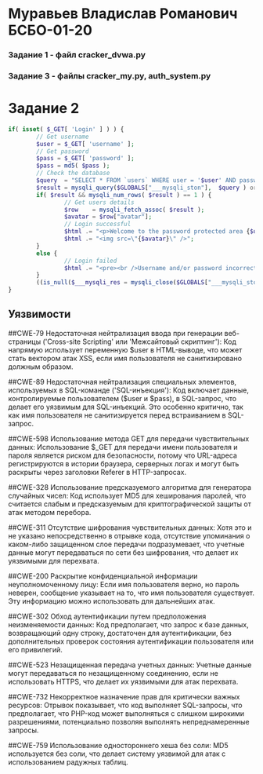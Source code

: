 # Муравьев Владислав Романович БСБО-01-20

### Задание 1 - файл cracker_dvwa.py
### Задание 3 - файлы cracker_my.py, auth_system.py

# Задание 2 
```php
if( isset( $_GET[ 'Login' ] ) ) {
        // Get username
        $user = $_GET[ 'username' ];
        // Get password
        $pass = $_GET[ 'password' ];
        $pass = md5( $pass );
        // Check the database
        $query  = "SELECT * FROM `users` WHERE user = '$user' AND password = '$pass';";
        $result = mysqli_query($GLOBALS["___mysqli_ston"],  $query ) or die( '<pre>' . ((is_object($GLOBALS["___mysqli_ston"])) ? mysqli_error($GLOBALS["___mysqli_ston"]) : (($___mysqli_res = mysqli_connect_error()) ? $___mysqli_res : false)) . '</pre>' );
        if( $result && mysqli_num_rows( $result ) == 1 ) {
                // Get users details
                $row    = mysqli_fetch_assoc( $result );
                $avatar = $row["avatar"];
                // Login successful
                $html .= "<p>Welcome to the password protected area {$user}</p>";
                $html .= "<img src=\"{$avatar}\" />";
        }
        else {
                // Login failed
                $html .= "<pre><br />Username and/or password incorrect.</pre>";
        }
        ((is_null($___mysqli_res = mysqli_close($GLOBALS["___mysqli_ston"]))) ? false : $___mysqli_res);
}
```

## Уязвимости 
##CWE-79 
Недостаточная нейтрализация ввода при генерации веб-страницы ('Cross-site Scripting' или 'Межсайтовый скриптинг'): Код напрямую использует переменную $user в HTML-выводе, что может стать вектором атак XSS, если имя пользователя не санитизировано должным образом.

##CWE-89
Недостаточная нейтрализация специальных элементов, используемых в SQL-команде ('SQL-инъекция'): Код включает данные, контролируемые пользователем ($user и $pass), в SQL-запрос, что делает его уязвимым для SQL-инъекций. Это особенно критично, так как имя пользователя не санитизируется перед встраиванием в SQL-запрос.

##CWE-598
Использование метода GET для передачи чувствительных данных: Использование $_GET для передачи имени пользователя и пароля является риском для безопасности, потому что URL-адреса регистрируются в истории браузера, серверных логах и могут быть раскрыты через заголовки Referer в HTTP-запросах.

##CWE-328
Использование предсказуемого алгоритма для генератора случайных чисел: Код использует MD5 для хеширования паролей, что считается слабым и предсказуемым для криптографической защиты от атак методом перебора.

##CWE-311
Отсутствие шифрования чувствительных данных: Хотя это и не указано непосредственно в отрывке кода, отсутствие упоминания о каком-либо защищенном слое передачи подразумевает, что учетные данные могут передаваться по сети без шифрования, что делает их уязвимыми для перехвата.

##CWE-200
Раскрытие конфиденциальной информации неуполномоченному лицу: Если имя пользователя верно, но пароль неверен, сообщение указывает на то, что имя пользователя существует. Эту информацию можно использовать для дальнейших атак.

##CWE-302
Обход аутентификации путем предположения неизменяемости данных: Код предполагает, что запрос к базе данных, возвращающий одну строку, достаточен для аутентификации, без дополнительных проверок состояния аутентификации пользователя или его привилегий.

##CWE-523
Незащищенная передача учетных данных: Учетные данные могут передаваться по незащищенному соединению, если не использовать HTTPS, что делает их уязвимыми для атак перехвата.

##CWE-732
Некорректное назначение прав для критически важных ресурсов: Отрывок показывает, что код выполняет SQL-запросы, что предполагает, что PHP-код может выполняться с слишком широкими разрешениями, потенциально позволяя выполнять непреднамеренные запросы.

##CWE-759
Использование одностороннего хеша без соли: MD5 используется без соли, что делает систему уязвимой для атак с использованием радужных таблиц.
